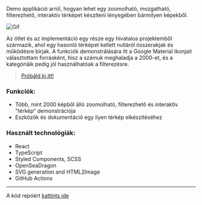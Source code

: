 Demo applikáció arról, hogyan lehet egy zoomolható, mozgatható, filterezhető, interaktív térképet készíteni lényegében bármilyen képekből.

![Gif](https://stuff.p-kin.com/screentogif/map-of-things.gif)

Az ötlet és az implementáció egy része egy hivatalos projektemből származik, ahol egy hasonló térképet kellett nulláról összerakjak és működésre bírjak. A funkciók demonstrálására itt a Google Material ikonjait választottam forrásként, hisz a számuk meghaladja a 2000-et, és a kategóriáik pedig jól használhatóak a filterezésre.

> [Próbáld ki itt!](https://map-of-things.p-kin.com)

### Funkciók:

- Több, mint 2000 képből álló zoomolható, filterezhető és interaktív "térkép" demonstrációja
- Eszközök és dokumentáció egy ilyen térkép elkészítéséhez

### Használt technológiák:

- React
- TypeScript
- Styled Components, SCSS
- OpenSeaDragon
- SVG generation and HTML2Image
- GitHub Actions

---
A kód repóért [kattints ide](https://github.com/KinPeter/Old-Code/tree/master/Map-of-things)
